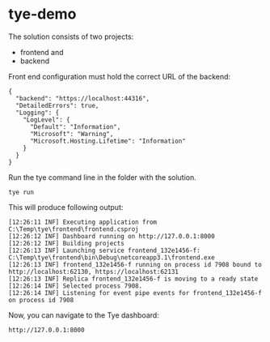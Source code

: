 # tye-demo
The solution consists of two projects:
- frontend and
- backend

Front end configuration must hold the correct URL of the backend:

~~~
{
  "backend": "https://localhost:44316",
  "DetailedErrors": true,
  "Logging": {
    "LogLevel": {
      "Default": "Information",
      "Microsoft": "Warning",
      "Microsoft.Hosting.Lifetime": "Information"
    }
  }
}
~~~


Run the tye command line in the folder with the solution.

~~~
tye run
~~~

This will produce following output:

~~~
[12:26:11 INF] Executing application from C:\Temp\tye\frontend\frontend.csproj
[12:26:12 INF] Dashboard running on http://127.0.0.1:8000
[12:26:12 INF] Building projects
[12:26:13 INF] Launching service frontend_132e1456-f: C:\Temp\tye\frontend\bin\Debug\netcoreapp3.1\frontend.exe
[12:26:13 INF] frontend_132e1456-f running on process id 7908 bound to http://localhost:62130, https://localhost:62131
[12:26:13 INF] Replica frontend_132e1456-f is moving to a ready state
[12:26:14 INF] Selected process 7908.
[12:26:14 INF] Listening for event pipe events for frontend_132e1456-f on process id 7908
~~~

Now, you can navigate to the Tye dashboard:
~~~
http://127.0.0.1:8000
~~~

